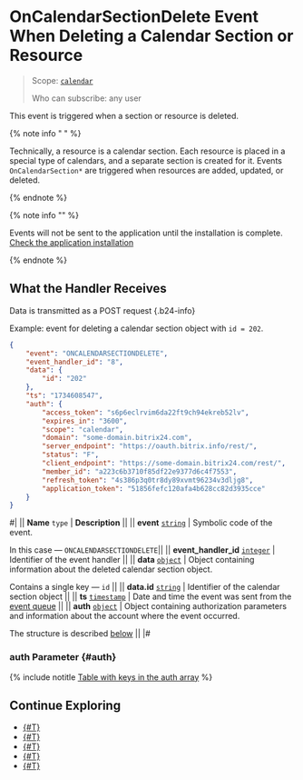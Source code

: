 # OnCalendarSectionDelete Event When Deleting a Calendar Section or Resource

> Scope: [`calendar`](../../scopes/permissions.md)
>
> Who can subscribe: any user

This event is triggered when a section or resource is deleted.

{% note info " " %}

Technically, a resource is a calendar section. Each resource is placed in a special type of calendars, and a separate section is created for it. Events `OnCalendarSection*` are triggered when resources are added, updated, or deleted.

{% endnote %}

{% note info "" %}

Events will not be sent to the application until the installation is complete. [Check the application installation](../../../settings/app-installation/installation-finish.md)

{% endnote %}

## What the Handler Receives

Data is transmitted as a POST request {.b24-info}

Example: event for deleting a calendar section object with `id = 202`.

```json
{
    "event": "ONCALENDARSECTIONDELETE",
    "event_handler_id": "8",
    "data": {
        "id": "202"
    },
    "ts": "1734608547",
    "auth": {
        "access_token": "s6p6eclrvim6da22ft9ch94ekreb52lv",
        "expires_in": "3600",
        "scope": "calendar",
        "domain": "some-domain.bitrix24.com",
        "server_endpoint": "https://oauth.bitrix.info/rest/",
        "status": "F",
        "client_endpoint": "https://some-domain.bitrix24.com/rest/",
        "member_id": "a223c6b3710f85df22e9377d6c4f7553",
        "refresh_token": "4s386p3q0tr8dy89xvmt96234v3dljg8",
        "application_token": "51856fefc120afa4b628cc82d3935cce"
    }
}
```

#|
|| **Name**
`type` | **Description** ||
|| **event**
[`string`][1] | Symbolic code of the event.

In this case — `ONCALENDARSECTIONDELETE`||
|| **event_handler_id**
[`integer`][1] | Identifier of the event handler ||
|| **data**
[`object`][1] | Object containing information about the deleted calendar section object.

Contains a single key — `id` ||
|| **data.id**
[`string`][1] | Identifier of the calendar section object ||
|| **ts**
[`timestamp`][1] | Date and time the event was sent from the [event queue](../../events/index.md) ||
|| **auth**
[`object`][1] | Object containing authorization parameters and information about the account where the event occurred.

The structure is described [below](#auth) ||
|#

### auth Parameter {#auth}

{% include notitle [Table with keys in the auth array](../../../_includes/auth-params-in-events.md) %}

## Continue Exploring 

- [{#T}](../../events/index.md)
- [{#T}](../../events/event-bind.md)
- [{#T}](./index.md)
- [{#T}](./on-calendar-section-add.md)
- [{#T}](./on-calendar-section-update.md)

[1]: ../../data-types.md